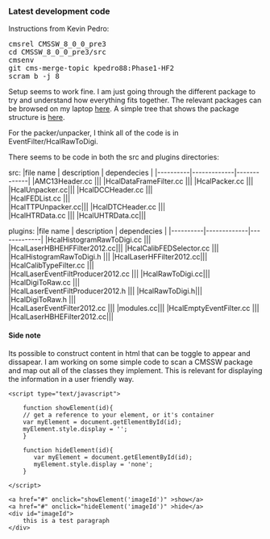 ### Latest development code ###

Instructions from Kevin Pedro:

<pre>
cmsrel CMSSW_8_0_0_pre3
cd CMSSW_8_0_0_pre3/src
cmsenv
git cms-merge-topic kpedro88:Phase1-HF2
scram b -j 8
</pre>

Setup seems to work fine.  I am just going through the different package to try and understand how everything fits
together.  The relevant packages can be browsed on my laptop [here](file:///Users/awhitbe1/HFreco/). A simple 
tree that shows the package structure is [here](file:///Users/awhitbe1/HFreco/test.html).

For the packer/unpacker, I think all of the code is in EventFilter/HcalRawToDigi.

There seems to be code in both the src and plugins directories:

src:
|file name | description | dependecies |
|----------|-------------|-------------|
|AMC13Header.cc          ||| 
|HcalDataFrameFilter.cc  ||| 
|HcalPacker.cc           ||| 
|HcalUnpacker.cc||| 
|HcalDCCHeader.cc   |||      
|HcalFEDList.cc         |||  
|HcalTTPUnpacker.cc||| 
|HcalDTCHeader.cc      |||   
|HcalHTRData.cc          ||| 
|HcalUHTRData.cc||| 

plugins:
|file name | description | dependecies |
|----------|-------------|-------------|
|HcalHistogramRawToDigi.cc |||         
|HcalLaserHBHEHFFilter2012.cc|||
|HcalCalibFEDSelector.cc        |||    
|HcalHistogramRawToDigi.h          ||| 
|HcalLaserHFFilter2012.cc|||
|HcalCalibTypeFilter.cc     |||        
|HcalLaserEventFiltProducer2012.cc  |||
|HcalRawToDigi.cc|||
|HcalDigiToRaw.cc   |||                
|HcalLaserEventFiltProducer2012.h   |||
|HcalRawToDigi.h|||
|HcalDigiToRaw.h   |||                 
|HcalLaserEventFilter2012.cc        |||
|modules.cc|||
|HcalEmptyEventFilter.cc            |||
|HcalLaserHBHEFilter2012.cc|||


#### Side note ####

Its possible to construct content in html that can be toggle to appear and dissapear.  I am working on
some simple code to scan a CMSSW package and map out all of the classes they implement.  This is 
relevant for displaying the information in a user friendly way.

	<script type="text/javascript">
	
    	function showElement(id){
       	// get a reference to your element, or it's container
       	var myElement = document.getElementById(id);
       	myElement.style.display = '';
       	}

	    function hideElement(id){
	       var myElement = document.getElementById(id);
	       myElement.style.display = 'none';
   		}

	</script>

    <a href="#" onclick="showElement('imageId')" >show</a>
    <a href="#" onclick="hideElement('imageId')" >hide</a>
	<div id="imageId">
		this is a test paragraph
	</div>

